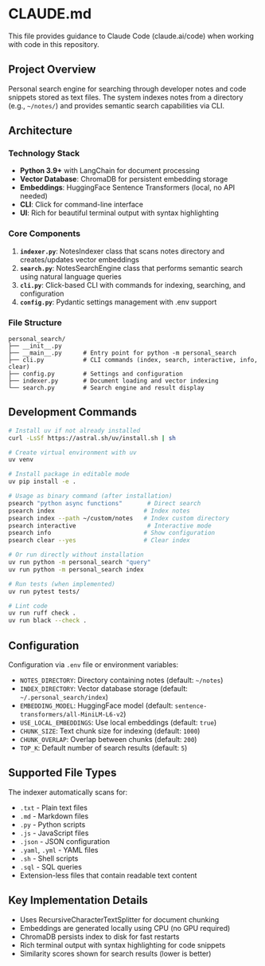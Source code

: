 # CLAUDE.md

This file provides guidance to Claude Code (claude.ai/code) when working with code in this repository.

## Project Overview

Personal search engine for searching through developer notes and code snippets stored as text files. The system indexes notes from a directory (e.g., `~/notes/`) and provides semantic search capabilities via CLI.

## Architecture

### Technology Stack
- **Python 3.9+** with LangChain for document processing
- **Vector Database**: ChromaDB for persistent embedding storage
- **Embeddings**: HuggingFace Sentence Transformers (local, no API needed)
- **CLI**: Click for command-line interface
- **UI**: Rich for beautiful terminal output with syntax highlighting

### Core Components
1. **`indexer.py`**: NotesIndexer class that scans notes directory and creates/updates vector embeddings
2. **`search.py`**: NotesSearchEngine class that performs semantic search using natural language queries
3. **`cli.py`**: Click-based CLI with commands for indexing, searching, and configuration
4. **`config.py`**: Pydantic settings management with .env support

### File Structure
```
personal_search/
├── __init__.py
├── __main__.py      # Entry point for python -m personal_search
├── cli.py           # CLI commands (index, search, interactive, info, clear)
├── config.py        # Settings and configuration
├── indexer.py       # Document loading and vector indexing
└── search.py        # Search engine and result display
```

## Development Commands

```bash
# Install uv if not already installed
curl -LsSf https://astral.sh/uv/install.sh | sh

# Create virtual environment with uv
uv venv

# Install package in editable mode
uv pip install -e .

# Usage as binary command (after installation)
psearch "python async functions"       # Direct search
psearch index                         # Index notes
psearch index --path ~/custom/notes   # Index custom directory
psearch interactive                    # Interactive mode
psearch info                          # Show configuration
psearch clear --yes                   # Clear index

# Or run directly without installation
uv run python -m personal_search "query"
uv run python -m personal_search index

# Run tests (when implemented)
uv run pytest tests/

# Lint code
uv run ruff check .
uv run black --check .
```

## Configuration

Configuration via `.env` file or environment variables:
- `NOTES_DIRECTORY`: Directory containing notes (default: `~/notes`)
- `INDEX_DIRECTORY`: Vector database storage (default: `~/.personal_search/index`)
- `EMBEDDING_MODEL`: HuggingFace model (default: `sentence-transformers/all-MiniLM-L6-v2`)
- `USE_LOCAL_EMBEDDINGS`: Use local embeddings (default: `true`)
- `CHUNK_SIZE`: Text chunk size for indexing (default: `1000`)
- `CHUNK_OVERLAP`: Overlap between chunks (default: `200`)
- `TOP_K`: Default number of search results (default: `5`)

## Supported File Types

The indexer automatically scans for:
- `.txt` - Plain text files
- `.md` - Markdown files
- `.py` - Python scripts
- `.js` - JavaScript files
- `.json` - JSON configuration
- `.yaml`, `.yml` - YAML files
- `.sh` - Shell scripts
- `.sql` - SQL queries
- Extension-less files that contain readable text content

## Key Implementation Details

- Uses RecursiveCharacterTextSplitter for document chunking
- Embeddings are generated locally using CPU (no GPU required)
- ChromaDB persists index to disk for fast restarts
- Rich terminal output with syntax highlighting for code snippets
- Similarity scores shown for search results (lower is better)
